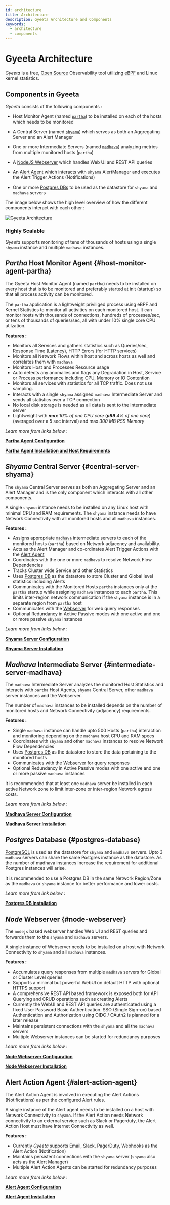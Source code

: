 ```yaml
---
id: architecture
title: Architecture
description: Gyeeta Architecture and Components
keywords:
  - architecture
  - components
---
```


# Gyeeta Architecture

*Gyeeta* is a free, [Open Source](https://github.com/gyeeta/gyeeta) Observability tool utilizing [eBPF](https://ebpf.io/) and Linux kernel statistics.

## Components in Gyeeta

*Gyeeta* consists of the following components :

- Host Monitor Agent (named [`partha`](#host-monitor-agent-partha)) to be installed on each of the hosts which needs to be monitored

- A Central Server (named [`shyama`](#central-server-shyama)) which serves as both an Aggregating Server and an Alert Manager

- One or more Intermediate Servers (named [`madhava`](#intermediate-server-madhava)) analyzing metrics from multiple monitored hosts (`partha`)

- A [NodeJS Webserver](#webserver) which handles Web UI and REST API queries

- An [Alert Agent](#alert-action-agent) which interacts with `shyama` AlertManager and executes the Alert Trigger Actions (Notifications)

- One or more [Postgres DBs](#postgres-database) to be used as the datastore for `shyama` and `madhava` servers

The image below shows the high level overview of how the different components interact with each other :

![Gyeeta Architecture](/img/gyeeta_arch.jpg)

### Highly Scalable

*Gyeeta* supports monitoring of tens of thousands of hosts using a single `shyama` instance and multiple `madhava` instances. 

## *Partha* Host Monitor Agent {#host-monitor-agent-partha}

The Gyeeta Host Monitor Agent (named `partha`) needs to be installed on every host that is to be monitored and preferably started at init (startup) so that all process
activity can be monitored. 

The `partha` application is a lightweight priviliged process using eBPF and Kernel Statistics to monitor all activities on each monitored host.
It can monitor hosts with thousands of connections, hundreds of processes/sec, or tens of thousands of queries/sec, all with under 10% single core CPU utilzation.

**Features :**

- Monitors all Services and gathers statistics such as Queries/sec, Response Time (Latency), HTTP Errors (for HTTP services)
- Monitors all Network Flows within host and across hosts as well and correlates them with `madhava`
- Monitors Host and Processes Resource usage 
- Auto detects any anomalies and flags any Degradation in Host, Service or Process performance including CPU, Memory or IO Contention
- Monitors all services with statistics for all TCP traffic. Does not use sampling.
- Interacts with a single `shyama` assigned `madhava` Intermediate Server and sends all statistics over a TCP connection
- No local disk storage is needed as all data is sent to the Intermediate server
- Lightweight with ***max*** *10% of one CPU core* (***p99*** *4% of one core*) (averaged over a 5 sec interval) and max *300 MB RSS Memory*

*Learn more from links below* :

[**Partha Agent Configuration**](./installation/partha_config) 

[**Partha Agent Installation and Host Requirements**](./installation/partha_install)  


## *Shyama* Central Server {#central-server-shyama}

The `shyama` Central Server serves as both an Aggregating Server and an Alert Manager and is the only component which interacts with all 
other components. 

A single `shyama` instance needs to be installed on any Linux host with minimal CPU and RAM requirements. The `shyama` 
instance needs to have Network Connectivity with all monitored hosts and all `madhava` instances.

**Features :**

- Assigns appropriate [`madhava`](#intermediate-server-madhava) intermediate servers to each of the monitored hosts (`partha`) based on 
Network adjacency and availability.
- Acts as the Alert Manager and co-ordinates Alert Trigger Actions with the [Alert Agent](#alert-action-agent)
- Coordinates with the one or more `madhava` to resolve Network Flow Dependencies
- Tracks Cluster wide Service and other Statistics
- Uses [Postgres DB](#postgres-database) as the datastore to store Cluster and Global level statistics including Alerts
- Communicates with the Monitored Hosts `partha` instances only at the `partha` startup while assigning `madhava` instances to each `partha`. This limits 
inter-region network communication if the `shyama` instance is in a separate region from `partha` host
- Communicates with the [Webserver](#webserver) for web query responses
- Optional Redundancy in Active Passive modes with one active and one or more passive `shyama` instances

*Learn more from links below* :

[**Shyama Server Configuration**](./installation/shyama_config)

[**Shyama Server Installation**](./installation/shyama_install)  


## *Madhava* Intermediate Server {#intermediate-server-madhava}

The `madhava` Intermediate Server analyzes the monitored Host Statistics and interacts with `partha` Host Agents, `shyama` Central Server, other
`madhava` server instances and the Webserver. 

The number of `madhava` instances to be installed depends on the number of monitored hosts and Network Connectivity (adjacency) requirements.

**Features :**

- Single `madhava` instance can handle upto 500 Hosts (`partha`) interaction and monitoring depending on the `madhava` host CPU and RAM specs
- Coordinates with `shyama` and other `madhava` instances to resolve Network Flow Dependencies
- Uses [Postgres DB](#postgres-database) as the datastore to store the data pertaining to the monitored hosts
- Communicates with the [Webserver](#webserver) for query responses
- Optional Redundancy in Active Passive modes with one active and one or more passive `madhava` instances

It is recommended that at least one `madhava` server be installed in each active Network zone to limit inter-zone or 
inter-region Network egress costs.

*Learn more from links below* :

[**Madhava Server Configuration**](./installation/madhava_config)

[**Madhava Server Installation**](./installation/madhava_install)  


## *Postgres* Database {#postgres-database}

[PostgreSQL](https://www.postgresql.org/) is used as the datastore for `shyama` and `madhava` servers. Upto 3 `madhava` servers can share the same Postgres 
instance as the datastore. As the number of madhava instances increase the requirement for additional Postgres instances will arise.

It is recommended to use a Postgres DB in the same Network Region/Zone as the `madhava` or `shyama` instance for better performance and lower costs.

*Learn more from link below* :

[**Postgres DB Installation**](./installation/postgresdb_install)

## *Node* Webserver {#node-webserver}

The `nodejs` based webserver handles Web UI and REST queries and forwards them to the `shyama` and `madhava` servers. 

A single instance of Webserver needs to be installed on a host with Network Connectivity to `shyama` and all `madhava` instances.

**Features :**

- Accumulates query responses from multiple `madhava` servers for Global or Cluster Level queries
- Supports a minimal but powerful WebUI on default HTTP with optional HTTPS support
- A comprehensive REST API based framework is exposed both for API Querying and CRUD operations such as creating Alerts
- Currently the WebUI and REST API queries are authenticated using a fixed User Password Basic Authentication. SSO (Single Sign-on)
based Authentication and Authorization using OIDC / OAuth2 is planned for a later release
- Maintains persistent connections with the `shyama` and all the `madhava` servers
- Multiple Webserver instances can be started for redundancy purposes

*Learn more from links below* :

[**Node Webserver Configuration**](./installation/nodewebserver_config)

[**Node Webserver Installation**](./installation/nodewebserver_install)  


## Alert Action Agent {#alert-action-agent}

The Alert Action Agent is involved in executing the Alert Actions (Notifications) as per the configured Alert rules. 

A single instance of the Alert agent needs to be installed on a host with Network Connectivity to `shyama`. If the Alert Action needs 
Network connectivity to an external service such as Slack or Pagerduty, the Alert Action Host must have Internet Connectivity as well.

**Features :**

- Currently *Gyeeta* supports Email, Slack, PagerDuty, Webhooks as the Alert Action (Notification)
- Maintains persistent connections with the `shyama` server (`shyama` also acts as the Alert Manager)
- Multiple Alert Action Agents can be started for redundancy purposes

*Learn more from links below* :

[**Alert Agent Configuration**](./installation/alertaction_config)

[**Alert Agent Installation**](./installation/alertaction_install)  



